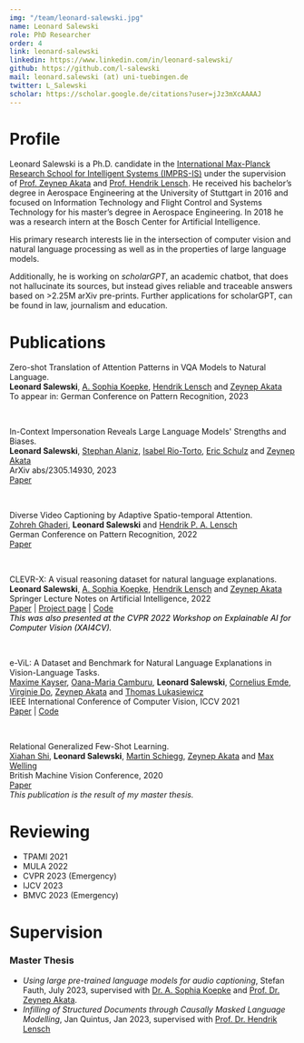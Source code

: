 ```yaml
---
img: "/team/leonard-salewski.jpg"
name: Leonard Salewski
role: PhD Researcher
order: 4
link: leonard-salewski
linkedin: https://www.linkedin.com/in/leonard-salewski/
github: https://github.com/l-salewski
mail: leonard.salewski (at) uni-tuebingen.de
twitter: L_Salewski
scholar: https://scholar.google.de/citations?user=jJz3mXcAAAAJ
---
```


# Profile
Leonard Salewski is a Ph.D. candidate in the [International Max-Planck Research School for Intelligent Systems (IMPRS-IS)](https://imprs.is.mpg.de/) under the supervision of [Prof. Zeynep Akata](https://www.eml-unitue.de/people/zeynep-akata) and [Prof. Hendrik Lensch](https://uni-tuebingen.de/fakultaeten/mathematisch-naturwissenschaftliche-fakultaet/fachbereiche/informatik/lehrstuehle/computergrafik/lehrstuhl/mitarbeiter/prof-dr-ing-hendrik-lensch/). He received his bachelor’s degree in Aerospace Engineering at the University of Stuttgart in 2016 and focused on Information Technology and Flight Control and Systems Technology for his master’s degree in Aerospace Engineering. In 2018 he was a research intern at the Bosch Center for Artificial Intelligence.

His primary research interests lie in the intersection of computer vision and natural language processing as well as in the properties of large language models.

Additionally, he is working on *scholarGPT*, an academic chatbot, that does not hallucinate its sources, but instead gives reliable and traceable answers based on >2.25M arXiv pre-prints. Further applications for scholarGPT, can be found in law, journalism and education.

# Publications

Zero-shot Translation of Attention Patterns in VQA Models to Natural Language.\
**Leonard Salewski**, [A. Sophia Koepke](https://akoepke.github.io/), [Hendrik Lensch](https://uni-tuebingen.de/fakultaeten/mathematisch-naturwissenschaftliche-fakultaet/fachbereiche/informatik/lehrstuehle/computergrafik/lehrstuhl/mitarbeiter/prof-dr-ing-hendrik-lensch/) and [Zeynep Akata](https://www.eml-unitue.de/people/zeynep-akata)\
To appear in: German Conference on Pattern Recognition, 2023

&nbsp;

In-Context Impersonation Reveals Large Language Models' Strengths and Biases.\
**Leonard Salewski**, [Stephan Alaniz](https://www.eml-unitue.de/people/stephan-alaniz), [Isabel Rio-Torto](https://www.eml-unitue.de/people/isabel-rio-torto), [Eric Schulz](https://www.kyb.tuebingen.mpg.de/person/103915/2537) and [Zeynep Akata](https://www.eml-unitue.de/people/zeynep-akata)\
ArXiv abs/2305.14930, 2023\
[Paper](https://arxiv.org/pdf/2305.14930.pdf)

&nbsp;

Diverse Video Captioning by Adaptive Spatio-temporal Attention.\
[Zohreh Ghaderi](https://uni-tuebingen.de/fakultaeten/mathematisch-naturwissenschaftliche-fakultaet/fachbereiche/informatik/lehrstuehle/computergrafik/lehrstuhl/mitarbeiter/zohreh-ghaderi/), **Leonard Salewski** and [Hendrik P. A. Lensch](https://uni-tuebingen.de/fakultaeten/mathematisch-naturwissenschaftliche-fakultaet/fachbereiche/informatik/lehrstuehle/computergrafik/lehrstuhl/mitarbeiter/prof-dr-ing-hendrik-lensch/)\
German Conference on Pattern Recognition, 2022\
[Paper](https://arxiv.org/pdf/2208.09266.pdf)

&nbsp;

CLEVR-X: A visual reasoning dataset for natural language explanations.\
**Leonard Salewski**, [A. Sophia Koepke](https://akoepke.github.io/), [Hendrik Lensch](https://uni-tuebingen.de/fakultaeten/mathematisch-naturwissenschaftliche-fakultaet/fachbereiche/informatik/lehrstuehle/computergrafik/lehrstuhl/mitarbeiter/prof-dr-ing-hendrik-lensch/) and [Zeynep Akata](https://www.eml-unitue.de/people/zeynep-akata)\
Springer Lecture Notes on Artificial Intelligence, 2022\
[Paper](https://arxiv.org/pdf/2204.02380.pdf) | [Project page](https://explainableml.github.io/CLEVR-X/) | [Code](https://github.com/ExplainableML/CLEVR-X)\
<span style="color:black; font-style:italic">This was also presented at the CVPR 2022 Workshop on Explainable AI for Computer Vision (XAI4CV).</span>

&nbsp;

e-ViL: A Dataset and Benchmark for Natural Language Explanations in Vision-Language Tasks.\
[Maxime Kayser](https://www.bdi.ox.ac.uk/Team/maxime-kayser), [Oana-Maria Camburu](https://www.cs.ox.ac.uk/people/oana-maria.camburu/), **Leonard Salewski**, [Cornelius Emde](https://www.bdi.ox.ac.uk/Team/cornelius-emde), [Virginie Do](https://virginie-do.github.io/), [Zeynep Akata](https://www.eml-unitue.de/people/zeynep-akata) and [Thomas Lukasiewicz](https://www.cs.ox.ac.uk/people/thomas.lukasiewicz/)\
IEEE International Conference of Computer Vision, ICCV 2021\
[Paper](https://arxiv.org/pdf/2105.03761.pdf) | [Code](https://github.com/maximek3/e-ViL)

&nbsp;

Relational Generalized Few-Shot Learning.\
[Xiahan Shi](https://ivi.fnwi.uva.nl/uvaboschdeltalab/team-details/xiahan-shi/), **Leonard Salewski**, [Martin Schiegg](https://www.bosch-ai.com/research/researcher-pages/t_overviewpage_84.html), [Zeynep Akata](https://www.eml-unitue.de/people/zeynep-akata) and [Max Welling](https://staff.fnwi.uva.nl/m.welling/)\
British Machine Vision Conference, 2020\
[Paper](https://arxiv.org/pdf/1907.09557.pdf)\
*This publication is the result of my master thesis.*

# Reviewing

- TPAMI 2021
- MULA 2022
- CVPR 2023 (Emergency)
- IJCV 2023
- BMVC 2023 (Emergency)

# Supervision

### Master Thesis

- _Using large pre-trained language models for audio captioning_, Stefan Fauth, July 2023, supervised with [Dr. A. Sophia Koepke](https://akoepke.github.io/) and [Prof. Dr. Zeynep Akata](https://www.eml-unitue.de/people/zeynep-akata).
- _Infilling of Structured Documents through Causally Masked Language Modelling_, Jan Quintus, Jan 2023, supervised with [Prof. Dr. Hendrik Lensch](https://uni-tuebingen.de/fakultaeten/mathematisch-naturwissenschaftliche-fakultaet/fachbereiche/informatik/lehrstuehle/computergrafik/lehrstuhl/mitarbeiter/prof-dr-ing-hendrik-lensch/)
